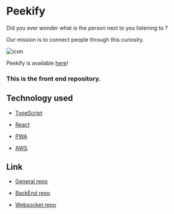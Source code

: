 # Peekify

Did you ever wonder what is the person next to you listening to ?

Our mission is to connect people through this curiosity. 

![icon](./peekify.ico)

Peekify is available [here](https://master.d3koc4k87o35ht.amplifyapp.com/)!


### This is the front end repository.


## Technology used

- [TypeScript](https://www.typescriptlang.org/)

- [React](https://reactjs.org/)

- [PWA](https://web.dev/progressive-web-apps/)

- [AWS](https://aws.amazon.com/amplify/?nc1=h_ls)

## Link
- [General repo](https://github.com/CC16-TeamExpresso/Main-App)

- [BackEnd repo](https://github.com/CC16-TeamExpresso/back)

- [Websocket repo](https://github.com/CC16-TeamExpresso/websocket)

